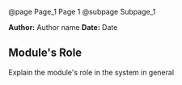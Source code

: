 @page Page_1 Page 1
@subpage Subpage_1
 
**Author:** Author name
**Date:**  Date
## Module's Role
Explain the module's role in the system in general
